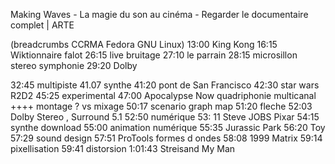 Making Waves - La magie du son au cinéma - Regarder le documentaire complet | ARTE 

(breadcrumbs CCRMA Fedora GNU Linux)
13:00 King Kong 16:15 Wiktionnaire falot 26:15 live bruitage 27:10 le parrain 28:15 microsillon stereo symphonie 29:20 Dolby 

32:45 multipiste 41.07 synthe 41:20 pont de San Francisco 42:30 star wars R2D2 45:25 experimental 47:00 Apocalypse Now quadriphonie multicanal ++++ montage ? vs mixage 50:17 scenario graph map 51:20 fleche 52:03 Dolby Stereo , Surround 5.1 52:50 numérique 53: 11 Steve JOBS Pixar 54:15 synthe download 55:00 animation numérique 55:35 Jurassic Park 56:20 Toy 57:29 sound design 57:51 ProTools formes d ondes 58:08 1999 Matrix 59:14 pixellisation 59:41 distorsion 1:01:43 Streisand My Man
